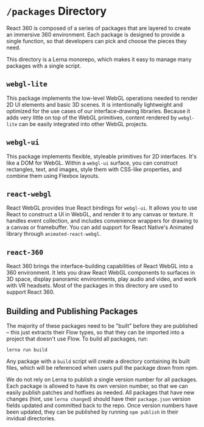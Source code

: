 # `/packages` Directory

React 360 is composed of a series of packages that are layered to create an immersive 360 environment. Each package is designed to provide a single function, so that developers can pick and choose the pieces they need.

This directory is a Lerna monorepo, which makes it easy to manage many packages with a single script.

## `webgl-lite`

This package implements the low-level WebGL operations needed to render 2D UI elements and basic 3D scenes. It is intentionally lightweight and optimized for the use cases of our interface-drawing libraries. Because it adds very little on top of the WebGL primitives, content rendered by `webgl-lite` can be easily integrated into other WebGL projects.

## `webgl-ui`

This package implements flexible, styleable primitives for 2D interfaces. It's like a DOM for WebGL. Within a `webgl-ui` surface, you can construct rectangles, text, and images, style them with CSS-like properties, and combine them using Flexbox layouts.

## `react-webgl`

React WebGL provides true React bindings for `webgl-ui`. It allows you to use React to construct a UI in WebGL, and render it to any canvas or texture. It handles event collection, and includes convenience wrappers for drawing to a canvas or framebuffer.
You can add support for React Native's Animated library through `animated-react-webgl`.

## `react-360`

React 360 brings the interface-building capabilities of React WebGL into a 360 environment. It lets you draw React WebGL components to surfaces in 3D space, display panoramic environments, play audio and video, and work with VR headsets. Most of the packages in this directory are used to support React 360.

## Building and Publishing Packages

The majority of these packages need to be "built" before they are published – this just extracts their Flow types, so that they can be imported into a project that doesn't use Flow. To build all packages, run:

```
lerna run build
```

Any package with a `build` script will create a directory containing its built files, which will be referenced when users pull the package down from npm.

We do not rely on Lerna to publish a single version number for all packages. Each package is allowed to have its own version number, so that we can easily publish patches and hotfixes as needed. All packages that have new changes (hint, use `lerna changed`) should have their `package.json` version fields updated and committed back to the repo. Once version numbers have been updated, they can be published by running `npm publish` in their invidual directories.

